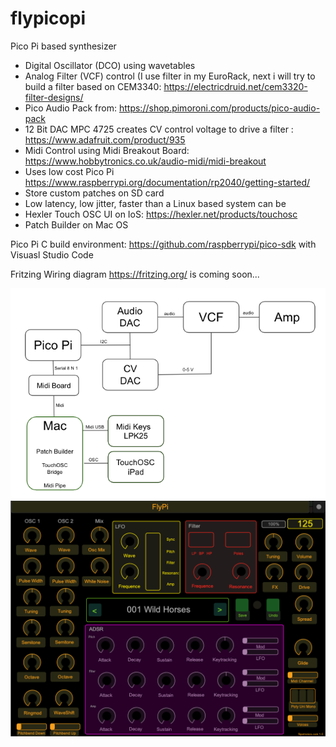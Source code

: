 # flypicopi
Pico Pi based synthesizer

- Digital Oscillator (DCO) using wavetables
- Analog Filter (VCF) control (I use filter in my EuroRack, next i will try to build a filter based on CEM3340:  https://electricdruid.net/cem3320-filter-designs/
- Pico Audio Pack from: https://shop.pimoroni.com/products/pico-audio-pack
- 12 Bit DAC MPC 4725 creates CV control voltage to drive a filter : https://www.adafruit.com/product/935
- Midi Control using Midi Breakout Board: https://www.hobbytronics.co.uk/audio-midi/midi-breakout
- Uses low cost Pico Pi https://www.raspberrypi.org/documentation/rp2040/getting-started/
- Store custom patches on SD card
- Low latency, low jitter, faster than a Linux based system can be
- Hexler Touch OSC UI on IoS:  https://hexler.net/products/touchosc
- Patch Builder on Mac OS


Pico Pi C build environment: https://github.com/raspberrypi/pico-sdk with Visuasl Studio Code

Fritzing Wiring diagram https://fritzing.org/ is coming soon...

<img src="img/testsetup.png" />
<img src="img/ui.png" />


